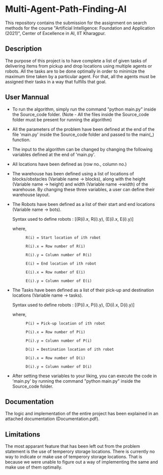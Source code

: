 # Multi-Agent-Path-Finding-AI
This repository contains the submission for the assignment on search methods for the course "Artificial Intelligence: Foundation and Application (2021)", Center of Excellence in AI, IIT Kharagpur.

## Description
The purpose of this project is to have complete a list of given tasks of delivering items from pickup and drop locations using multiple agents or robots.
All the tasks are to be done optimally in order to minimize the maximum time taken by a particular agent. For that, all the agents must be assigned their tasks in a way that fulfills that goal.

## User Mannual
- To run the algorithm, simply run the command "python main.py" inside the Source_code folder.
  (Note - All the files inside the Source_code folder must be present for running the algorithm)
- All the parameters of the problem have been defined at the end of the file 'main.py' inside the Source_code folder and passed to the main(_) function.
- The input to the algorithm can be changed by changing the following variables defined at the end of 'main.py'.
- All locations have been defined as (row no., column no.)
- The warehouse has been defined using a list of locations of blocks/obstacles (Variable name -> blocks), along with the height (Variable name -> height) and width (Variable name ->width) of the warehouse.
  By changing these three variables, a user can define their warehouse layout.
- The Robots have been defined as a list of their start and end locations (Variable name -> bots).

  Syntax used to define robots : [(R(i).x, R(i).y), (E(i).x, E(i).y)]

  where, 	

  			R(i) = Start location of ith robot

  			R(i).x = Row number of R(i)

  			R(i).y = Column number of R(i)

  			E(i) = End location of ith robot

  			E(i).x = Row number of E(i)

  			E(i).y = Column number of E(i)

- The Tasks have been defined as a list of their pick-up and destination locations (Variable name -> tasks).

  Syntax used to define robots : [(P(i).x, P(i).y), (D(i).x, D(i).y)]

  where, 	

  			P(i) = Pick-up location of ith robot

  			P(i).x = Row number of P(i)

  			P(i).y = Column number of P(i)

  			D(i) = Destination location of ith robot

  			D(i).x = Row number of D(i)

  			D(i).y = Column number of D(i)

- After setting these variables to your liking, you can execute the code in 'main.py' by running the command "python main.py" inside the Source_code folder.

## Documentation
The logic and implementation of the entire project has been explained in an attached documentation (Documentation.pdf).

## Limitations
The most apparant feature that has been left out from the problem statement is the use of temperory storage locations. There is currently no way to indicate or make use of temperory storage locations. That is because we were unable to figure out a way of implementing the same and make use of them optimally.
